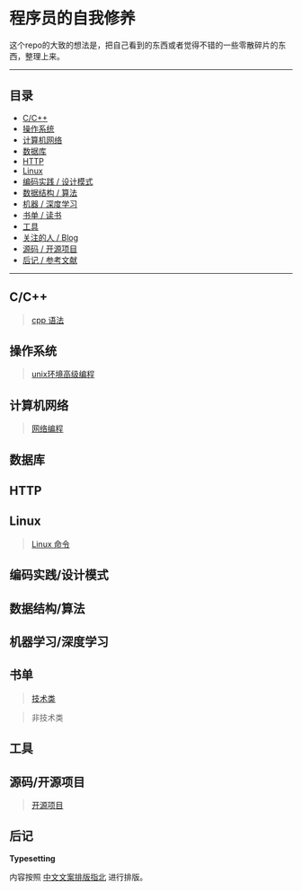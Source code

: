 # 程序员的自我修养

这个repo的大致的想法是，把自己看到的东西或者觉得不错的一些零散碎片的东西，整理上来。


-----

## 目录

* [C/C++](#C/C++)
* [操作系统](#操作系统)
* [计算机网络](#计算机网络)
* [数据库](#数据库)
* [HTTP](#HTTP)
* [Linux](#Linux)
* [编码实践 / 设计模式](#编码实践/设计模式)
* [数据结构 / 算法](#数据结构/算法)
* [机器 / 深度学习](#机器学习/深度学习)
* [书单 / 读书](#书单)
* [工具](#工具)
* [关注的人 / Blog](#关注的人/Blog)
* [源码 / 开源项目](#源码/开源项目)
* [后记 / 参考文献](#后记)

---

## C/C++

> [cpp 语法](https://github.com/zhaozhengcoder/CoderNoteBook/blob/master/note/cpp.md)

## 操作系统

> [unix环境高级编程](https://github.com/zhaozhengcoder/CoderNoteBook/blob/master/note/apue.md)

## 计算机网络

> [网络编程](https://github.com/zhaozhengcoder/CoderNoteBook/blob/master/note/%E7%BD%91%E7%BB%9C%E7%BC%96%E7%A8%8B.md)

## 数据库

## HTTP

## Linux

> [Linux 命令](https://github.com/zhaozhengcoder/CoderNoteBook/blob/master/note/linux%E5%91%BD%E4%BB%A4.md)

## 编码实践/设计模式

## 数据结构/算法

## 机器学习/深度学习

## 书单

> [技术类](https://github.com/zhaozhengcoder/CoderNoteBook/blob/master/note/技术类的书单.md)

> 非技术类

## 工具

## 源码/开源项目

> [开源项目]()

## 后记

**Typesetting**

内容按照 [中文文案排版指北](https://mazhuang.org/wiki/chinese-copywriting-guidelines/) 进行排版。
